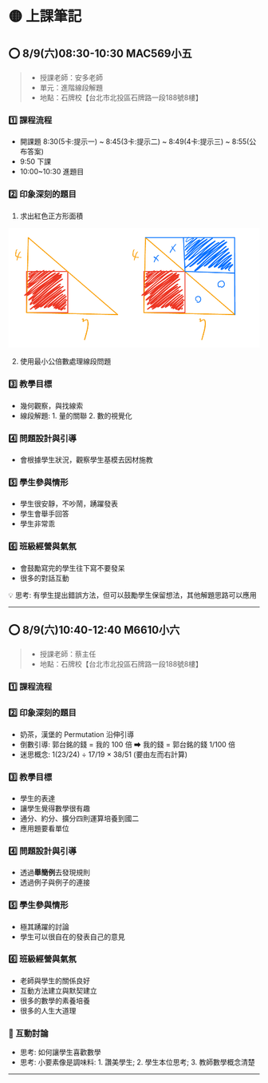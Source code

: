 # 🟡 上課筆記

## ⭕ 8/9(六)08:30-10:30 MAC569小五

> - 授課老師：安多老師
> - 單元：進階線段解題
> - 地點：石牌校【台北市北投區石牌路一段188號8樓】

### 1️⃣ 課程流程

- 開課題 8:30(5卡:提示一) ~ 8:45(3卡:提示二) ~ 8:49(4卡:提示三) ~ 8:55(公布答案)
- 9:50 下課
- 10:00~10:30 進題目

### 2️⃣ 印象深刻的題目

1. 求出紅色正方形面積

 ![Imgur](../math-docs-images/寰宇觀課/250809.JPEG)

2. 使用最小公倍數處理線段問題

### 3️⃣ 教學目標

- 幾何觀察，與找線索
- 線段解題: 1. 量的關聯 2. 數的視覺化

### 4️⃣ 問題設計與引導

- 會根據學生狀況，觀察學生基模去因材施教

### 5️⃣ 學生參與情形

- 學生很安靜，不吵鬧，踴躍發表
- 學生會舉手回答
- 學生非常乖

### 6️⃣ 班級經營與氣氛

- 會鼓勵寫完的學生往下寫不要發呆
- 很多的對話互動

💡 思考: 有學生提出錯誤方法，但可以鼓勵學生保留想法，其他解題思路可以應用

---

## ⭕ 8/9(六)10:40-12:40 M6610小六

> - 授課老師：蔡主任
> - 地點：石牌校【台北市北投區石牌路一段188號8樓】

### 1️⃣ 課程流程

### 2️⃣ 印象深刻的題目

- 奶茶，漢堡的 Permutation 沿伸引導
- 倒數引導: 郭台銘的錢 = 我的 100 倍 ⮕  我的錢 = 郭台銘的錢 1/100 倍
- 迷思概念: 1(23/24) ÷ 17/19 × 38/51 (要由左而右計算)

### 3️⃣ 教學目標

- 學生的表達
- 讓學生覺得數學很有趣
- 通分、約分、擴分四則運算培養到國二
- 應用題要看單位

### 4️⃣ 問題設計與引導

- 透過**舉簡例**去發現規則
- 透過例子與例子的連接

### 5️⃣ 學生參與情形

- 極其踴躍的討論
- 學生可以很自在的發表自己的意見

### 6️⃣ 班級經營與氣氛

- 老師與學生的關係良好
- 互動方法建立與默契建立
- 很多的數學的素養培養
- 很多的人生大道理


### 🔦 互動討論

- 思考: 如何讓學生喜歡數學
- 思考: 小要素像是調味料: 1. 讚美學生; 2. 學生本位思考; 3. 教師數學概念清楚

---

